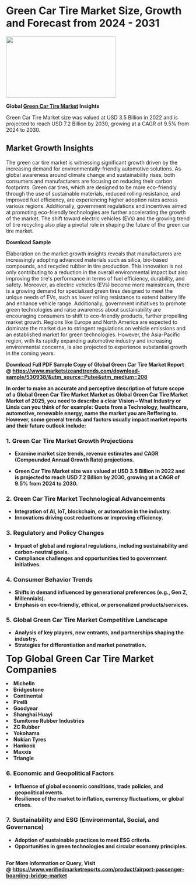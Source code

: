 <H1>Green Car Tire Market Size, Growth and Forecast from 2024 - 2031</H1><img class="aligncenter size-medium wp-image-584254" src="https://thirdeyenews.in/wp-content/uploads/2024/09/Global-Market-Research-300x168.jpeg" alt="" width="300" height="168" /><p><strong>Global&nbsp;<a href="https://www.marketsizeandtrends.com/download-sample/530938/&amp;utm_source=Pulse&amp;utm_medium=208">Green Car Tire Market</a> Insights</strong></p><p>Green Car Tire Market size was valued at USD 3.5 Billion in 2022 and is projected to reach USD 7.2 Billion by 2030, growing at a CAGR of 9.5% from 2024 to 2030.</p><p><h2>Market Growth Insights</h2> <p>The green car tire market is witnessing significant growth driven by the increasing demand for environmentally-friendly automotive solutions. As global awareness around climate change and sustainability rises, both consumers and manufacturers are focusing on reducing their carbon footprints. Green car tires, which are designed to be more eco-friendly through the use of sustainable materials, reduced rolling resistance, and improved fuel efficiency, are experiencing higher adoption rates across various regions. Additionally, government regulations and incentives aimed at promoting eco-friendly technologies are further accelerating the growth of the market. The shift toward electric vehicles (EVs) and the growing trend of tire recycling also play a pivotal role in shaping the future of the green car tire market.</p> <p><strong>Download Sample</strong></p> <p>Elaboration on the market growth insights reveals that manufacturers are increasingly adopting advanced materials such as silica, bio-based compounds, and recycled rubber in tire production. This innovation is not only contributing to a reduction in the overall environmental impact but also improving the tire's performance in terms of fuel efficiency, durability, and safety. Moreover, as electric vehicles (EVs) become more mainstream, there is a growing demand for specialized green tires designed to meet the unique needs of EVs, such as lower rolling resistance to extend battery life and enhance vehicle range. Additionally, government initiatives to promote green technologies and raise awareness about sustainability are encouraging consumers to shift to eco-friendly products, further propelling market growth. Regions like Europe and North America are expected to dominate the market due to stringent regulations on vehicle emissions and an established market for green technologies. However, the Asia-Pacific region, with its rapidly expanding automotive industry and increasing environmental concerns, is also projected to experience substantial growth in the coming years.</p> <p><strong></p><p><span class=""><strong>Download Full PDF Sample Copy of Global Green Car Tire Market Report</strong> @ <a href="https://www.marketsizeandtrends.com/download-sample/530938/&amp;utm_source=Pulse&amp;utm_medium=208" target="_blank">https://www.marketsizeandtrends.com/download-sample/530938/&amp;utm_source=Pulse&amp;utm_medium=208</a></span></p><p>In order to make an accurate and perceptive description of future scope of a Global&nbsp;Green Car Tire Market Market as Global&nbsp;Green Car Tire Market Market of 2025, you need to describe a clear Vision &ndash; What Industry or Linda can you think of for example: Quote from a Technology, healthcare, automotive, renewable energy, name the market you are Reffering to. However, some general trends and factors usually impact market reports and their future outlook include:</p><h3>1.&nbsp;<strong>Green Car Tire Market Growth Projections</strong></h3><ul><li>Examine market size trends, revenue estimates and CAGR (Compounded Annual Growth Rate) projections.</li><li><p>Green Car Tire Market size was valued at USD 3.5 Billion in 2022 and is projected to reach USD 7.2 Billion by 2030, growing at a CAGR of 9.5% from 2024 to 2030.</p></li></ul><h3>2.&nbsp;<strong>Green Car Tire Market Technological Advancements</strong></h3><ul><li>Integration of AI, IoT, blockchain, or automation in the industry.</li><li>Innovations driving cost reductions or improving efficiency.</li></ul><h3>3.&nbsp;<strong>Regulatory and Policy Changes</strong></h3><ul><li>Impact of global and regional regulations, including sustainability and carbon-neutral goals.</li><li>Compliance challenges and opportunities tied to government initiatives.</li></ul><h3>4.&nbsp;<strong>Consumer Behavior Trends</strong></h3><ul><li>Shifts in demand influenced by generational preferences (e.g., Gen Z, Millennials).</li><li>Emphasis on eco-friendly, ethical, or personalized products/services.</li></ul><h3>5.&nbsp;<strong>Global Green Car Tire Market Competitive Landscape</strong></h3><ul><li>Analysis of key players, new entrants, and partnerships shaping the industry.</li><li>Strategies for differentiation and market penetration.</li></ul><p data-pm-slice="1 1 []"><span style="color: inherit; font-family: inherit; font-size: 25px;">Top Global Green Car Tire Market Companies</span></p><div class="" data-test-id=""><p><li>Michelin</li><li> Bridgestone</li><li> Continental</li><li> Pirelli</li><li> Goodyear</li><li> Shanghai Huayi</li><li> Sumitomo Rubber Industries</li><li> ZC Rubber</li><li> Yokohama</li><li> Nokian Tyres</li><li> Hankook</li><li> Maxxis</li><li> Triangle</li></p></div><h3>6.&nbsp;<strong>Economic and Geopolitical Factors</strong></h3><ul><li>Influence of global economic conditions, trade policies, and geopolitical events.</li><li>Resilience of the market to inflation, currency fluctuations, or global crises.</li></ul><h3>7.&nbsp;<strong>Sustainability and ESG (Environmental, Social, and Governance)</strong></h3><ul><li>Adoption of sustainable practices to meet ESG criteria.</li><li>Opportunities in green technologies and circular economy principles.</li></ul><h2><strong style="font-size: 14px;">For More Information or Query, Visit @&nbsp;</strong><a style="background-color: #ffffff; font-size: 14px;" href="https://www.marketsizeandtrends.com/report/green-car-tire-market/" target="_blank">https://www.verifiedmarketreports.com/product/airport-passenger-boarding-bridge-market</a></h2>
